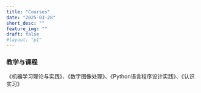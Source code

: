 ```yaml
---
title: "Courses"
date: "2025-03-28"
short_desc: ""
feature_img: ""
draft: false
#layout: "p1"
---
```


 


### 教学与课程

《机器学习理论与实践》、《数字图像处理》、《Python语言程序设计实践》、《认识实习》



